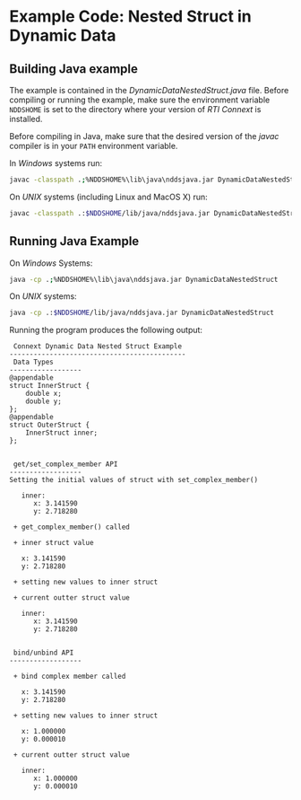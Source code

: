 # Example Code: Nested Struct in Dynamic Data

## Building Java example

The example is contained in the *DynamicDataNestedStruct.java* file. Before
compiling or running the example, make sure the environment variable `NDDSHOME`
is set to the directory where your version of *RTI Connext* is installed.

Before compiling in Java, make sure that the desired version of the *javac*
compiler is in your `PATH` environment variable.

In *Windows* systems run:

```sh
javac -classpath .;%NDDSHOME%\lib\java\nddsjava.jar DynamicDataNestedStruct.java
```

On *UNIX* systems (including Linux and MacOS X) run:

```sh
javac -classpath .:$NDDSHOME/lib/java/nddsjava.jar DynamicDataNestedStruct.java
```

## Running Java Example

On *Windows* Systems:

```sh
java -cp .;%NDDSHOME%\lib\java\nddsjava.jar DynamicDataNestedStruct
```

On *UNIX* systems:

```sh
java -cp .:$NDDSHOME/lib/java/nddsjava.jar DynamicDataNestedStruct
```

Running the program produces the following output:

```plaintext
 Connext Dynamic Data Nested Struct Example
--------------------------------------------
 Data Types
------------------
@appendable
struct InnerStruct {
    double x;
    double y;
};
@appendable
struct OuterStruct {
    InnerStruct inner;
};


 get/set_complex_member API
------------------
Setting the initial values of struct with set_complex_member()

   inner:
      x: 3.141590
      y: 2.718280

 + get_complex_member() called

 + inner struct value

   x: 3.141590
   y: 2.718280

 + setting new values to inner struct

 + current outter struct value

   inner:
      x: 3.141590
      y: 2.718280


 bind/unbind API
------------------

 + bind complex member called

   x: 3.141590
   y: 2.718280

 + setting new values to inner struct

   x: 1.000000
   y: 0.000010

 + current outter struct value

   inner:
      x: 1.000000
      y: 0.000010
```
